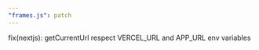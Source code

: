 ```yaml
---
"frames.js": patch
---
```


fix(nextjs): getCurrentUrl respect VERCEL_URL and APP_URL env variables
